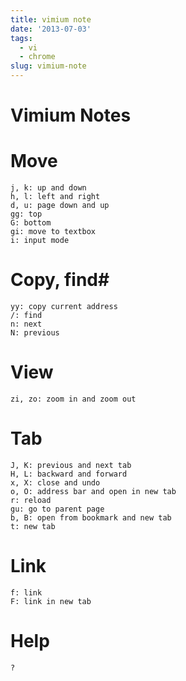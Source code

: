 ```yaml
---
title: vimium note
date: '2013-07-03'
tags:
  - vi
  - chrome
slug: vimium-note
---
```



Vimium Notes
============

# Move #

	j, k: up and down
	h, l: left and right
	d, u: page down and up
	gg: top
	G: bottom
	gi: move to textbox
	i: input mode

# Copy, find#

	yy: copy current address
	/: find
	n: next
	N: previous

# View #

	zi, zo: zoom in and zoom out

# Tab #

	J, K: previous and next tab
	H, L: backward and forward
	x, X: close and undo
	o, O: address bar and open in new tab
	r: reload
	gu: go to parent page
	b, B: open from bookmark and new tab
	t: new tab

# Link #

	f: link
	F: link in new tab

# Help #

	?
